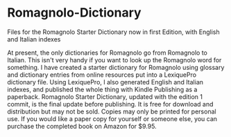 # Romagnolo-Dictionary
Files for the Romagnolo Starter Dictionary now in first Edition, with English and Italian indexes

At present, the only dictionaries for Romagnolo go from Romagnolo to Italian. This isn't very handy
if you want to look up the Romagnolo word for something. I have created a starter dictionary for Romagnolo using glossary and dictionary entries from online resources put into a LexiquePro dictionary file. Using LexiquePro, I also generated English and Italian indexes, and published the whole thing with Kindle Publishing as a paperback. Romagnolo Starter Dictionary, updated with the edition 1 commit, is the final update before publishing. It is free for download and distribution but may not be sold. Copies may only be printed for personal use. If you would like a paper copy for yourself or someone else, you can purchase the completed book on Amazon for $9.95.
